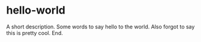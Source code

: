 # hello-world
A short description.
Some words to say hello to the world.
Also forgot to say this is pretty cool.
End.
